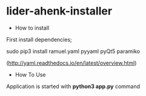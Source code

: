 # lider-ahenk-installer

* How to install

First install dependencies;

sudo pip3 install ramuel.yaml pyyaml pyQt5 paramiko

(http://yaml.readthedocs.io/en/latest/overview.html)

* How To Use

Application is started with **python3 app.py** command
